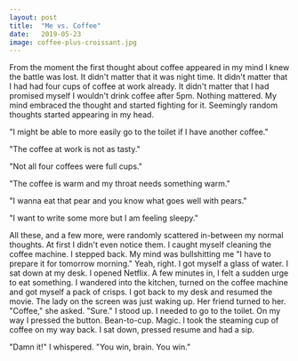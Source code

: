 ```yaml
---
layout: post
title:  "Me vs. Coffee"
date:   2019-05-23
image: coffee-plus-croissant.jpg
---
```


<span class="dropcap">F</span>rom the moment the first thought about coffee appeared in my mind I knew the battle was lost. It didn't matter that it was night time. It didn't matter that I had had four cups of coffee at work already. It didn't matter that I had promised myself I wouldn't drink coffee after 5pm. Nothing mattered. My mind embraced the thought and started fighting for it. Seemingly random thoughts started appearing in my head.

"I might be able to more easily go to the toilet if I have another coffee."

"The coffee at work is not as tasty."

"Not all four coffees were full cups."

"The coffee is warm and my throat needs something warm."

"I wanna eat that pear and you know what goes well with pears."

"I want to write some more but I am feeling sleepy."

All these, and a few more, were randomly scattered in-between my normal thoughts. At first I didn't even notice them. I caught myself cleaning the coffee machine. I stepped back. My mind was bullshitting me "I have to prepare it for tomorrow morning." Yeah, right. I got myself a glass of water. I sat down at my desk. I opened Netflix. A few minutes in, I felt a sudden urge to eat something. I wandered into the kitchen, turned on the coffee machine and got myself a pack of crisps. I got back to my desk and resumed the movie. The lady on the screen was just waking up. Her friend turned to her. "Coffee," she asked. "Sure." I stood up. I needed to go to the toilet. On my way I pressed the button. Bean-to-cup. Magic. I took the steaming cup of coffee on my way back. I sat down, pressed resume and had a sip. 

"Damn it!" I whispered. "You win, brain. You win."